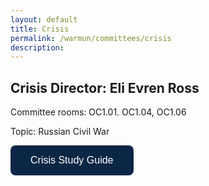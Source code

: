```yaml
---
layout: default
title: Crisis
permalink: /warmun/committees/crisis
description:
---
```

## Crisis Director: Eli Evren Ross

Committee rooms: OC1.01. OC1.04, OC1.06

Topic: Russian Civil War

<a href="https://warwickun.org/warmun2021archive/WARMUN_2022_Study_Guide_Crisis.pdf"><button style="background-color:#0C2745;border: none; border-radius: 8px; color: white; padding: 15px 32px; text-align: center; text-decoration: none; display: inline-block; font-size: 16px; cursor: pointer;">Crisis Study Guide</button></a>
